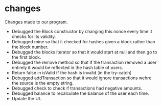 # changes

Changes made to our program.

* Debugged the Block constructor by changing this.nonce every time it checks for its validity.
* Debugged mine so that it checked for hashes given a block rather than the block number.
* Debugged the blocks iterator so that it would start at null and then go to the first block.
* Debugged the remove method so that if the transaction removed a user entirely it would be reflected in the hash table of users.
* Return false in isValid if the hash is invalid (in the try-catch)
* Debugged addTransaction so that it would ignore transactions wehre the source is the empty string.
* Debugged check to check if transactions had negative amounts.
* Debugged balance to recalculate the balance of the user each time.
* Update the UI.
